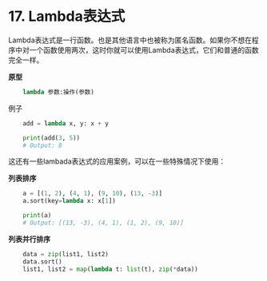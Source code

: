 # 17. Lambda表达式
Lambda表达式是一行函数。也是其他语言中也被称为匿名函数。如果你不想在程序中对一个函数使用两次，这时你就可以使用Lambda表达式，它们和普通的函数完全一样。

__原型__
```python
    lambda 参数:操作(参数)

```
例子
```python
    add = lambda x, y: x + y

    print(add(3, 5))
    # Output: 8
```
这还有一些lambada表达式的应用案例，可以在一些特殊情况下使用：

__列表排序__
```python
    a = [(1, 2), (4, 1), (9, 10), (13, -3)]
    a.sort(key=lambda x: x[1])

    print(a)
    # Output: [(13, -3), (4, 1), (1, 2), (9, 10)]
```

__列表并行排序__
```python
    data = zip(list1, list2)
    data.sort()
    list1, list2 = map(lambda t: list(t), zip(*data))
```
